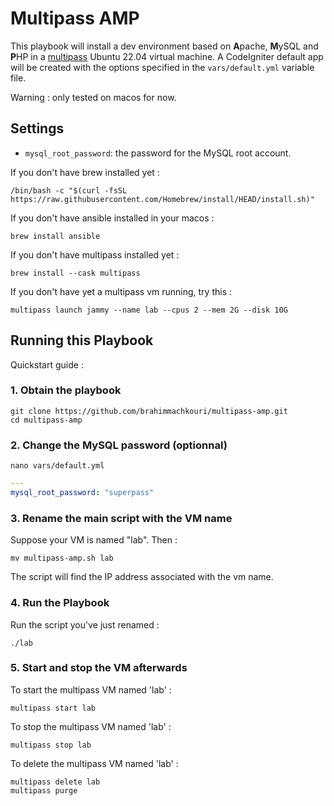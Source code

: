 # Multipass AMP

This playbook will install a dev environment based on **A**pache, **M**ySQL and **P**HP in a [multipass](https://multipass.run/docs) Ubuntu 22.04 virtual machine. A CodeIgniter default app will be created with the options specified in the `vars/default.yml` variable file.

Warning : only tested on macos for now.

## Settings

- `mysql_root_password`: the password for the MySQL root account.


If you don't have brew installed yet :
```shell
/bin/bash -c "$(curl -fsSL https://raw.githubusercontent.com/Homebrew/install/HEAD/install.sh)"
```

If you don't have ansible installed in your macos :
```shell
brew install ansible
```

If you don't have multipass installed yet :
```shell
brew install --cask multipass
```

If you don't have yet a multipass vm running, try this :
```shell
multipass launch jammy --name lab --cpus 2 --mem 2G --disk 10G
```

## Running this Playbook

Quickstart guide :

### 1. Obtain the playbook

```shell
git clone https://github.com/brahimmachkouri/multipass-amp.git
cd multipass-amp
```

### 2. Change the MySQL password (optionnal)

```shell
nano vars/default.yml
```

```yml
---
mysql_root_password: "superpass"
```

### 3. Rename the main script with the VM name

Suppose your VM is named "lab". Then :
```shell
mv multipass-amp.sh lab
```

The script will find the IP address associated with the vm name.

### 4. Run the Playbook

Run the script you've just renamed :

```shell
./lab
```

### 5. Start and stop the VM afterwards

To start the multipass VM named 'lab' :
```shell
multipass start lab
```

To stop the multipass VM named 'lab' :
```shell
multipass stop lab
```

To delete the multipass VM named 'lab' :
```shell
multipass delete lab
multipass purge
```


